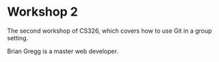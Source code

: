 # Workshop 2

The second workshop of CS326, which covers how to use Git in a group setting.

Brian Gregg is a master web developer.
